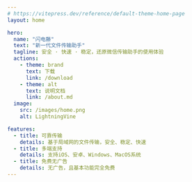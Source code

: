 ```yaml
---
# https://vitepress.dev/reference/default-theme-home-page
layout: home

hero:
  name: "闪电藤"
  text: "新一代文件传输助手"
  tagline: 安全 · 快速 · 稳定，还原微信传输助手的使用体验
  actions:
    - theme: brand
      text: 下载
      link: /download
    - theme: alt
      text: 说明文档
      link: /about.md
  image:
    src: /images/home.png
    alt: LightningVine

features:
  - title: 可靠传输
    details: 基于局域网的文件传输，安全、稳定、快速
  - title: 多端支持
    details: 支持iOS、安卓、Windows、MacOS系统
  - title: 免费无广告
    details: 无广告，且基本功能完全免费
---
```


